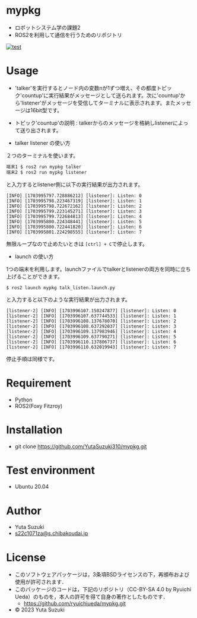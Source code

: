 # mypkg
* ロボットシステム学の課題2
* ROS2を利用して通信を行うためのリポジトリ

[![test](https://github.com/yutasuzuki310/mypkg/actions/workflows/test.yml/badge.svg)](https://github.com/yutasuzuki310/mypkg/actions/workflows/test.yml)

# Usage

* 'talker'を実行するとノード内の変数nが1ずつ増え、その都度トピック'countup'に実行結果がメッセージとして送られます。次に'countup'から'listener'がメッセージを受信してターミナルに表示されます。またメッセージは16bit型です。

* トピック'countup'の説明 : talkerからのメッセージを格納しlistenerによって送り出されます。


* talker listener の使い方

２つのターミナルを使います。

```bash
端末1 $ ros2 run mypkg talker
端末2 $ ros2 run mypkg listener
```
と入力するとlistener側に以下の実行結果が出力されます。

```
[INFO] [1703995797.728886212] [listener]: Listen: 0
[INFO] [1703995798.223467319] [listener]: Listen: 1
[INFO] [1703995798.722672162] [listener]: Listen: 2
[INFO] [1703995799.223145271] [listener]: Listen: 3
[INFO] [1703995799.722684813] [listener]: Listen: 4
[INFO] [1703995800.224348441] [listener]: Listen: 5
[INFO] [1703995800.722441820] [listener]: Listen: 6
[INFO] [1703995801.224298555] [listener]: Listen: 7
```

無限ループなので止めたいときは `[ctrl] + C`で停止します。


* launch の使い方

1つの端末を利用します。launchファイルでtalkerとlistenerの両方を同時に立ち上げることができます。

```
$ ros2 launch mypkg talk_listen.launch.py
```

と入力すると以下のような実行結果が出力されます。

```
[listener-2] [INFO] [1703996107.150247877] [listener]: Listen: 0
[listener-2] [INFO] [1703996107.637744533] [listener]: Listen: 1
[listener-2] [INFO] [1703996108.137678070] [listener]: Listen: 2
[listener-2] [INFO] [1703996108.637292037] [listener]: Listen: 3
[listener-2] [INFO] [1703996109.137983946] [listener]: Listen: 4
[listener-2] [INFO] [1703996109.637790271] [listener]: Listen: 5
[listener-2] [INFO] [1703996110.137806737] [listener]: Listen: 6
[listener-2] [INFO] [1703996110.632019943] [listener]: Listen: 7
```

停止手順は同様です。


# Requirement
* Python
* ROS2(Foxy Fitzroy)

# Installation
* git clone https://github.com/YutaSuzuki310/mypkg.git

# Test environment
* Ubuntu 20.04

# Author
* Yuta Suzuki
* s22c1071za@s.chibakoudai.jp

# License
* このソフトウェアパッケージは，3条項BSDライセンスの下，再頒布および使用が許可されます．
* このパッケージのコードは，下記のリポジトリ（CC-BY-SA 4.0 by Ryuichi Ueda）のものを，本人の許可を得て自身の著作としたものです．
  - https://github.com/ryuichiueda/mypkg.git
* © 2023 Yuta Suzuki
